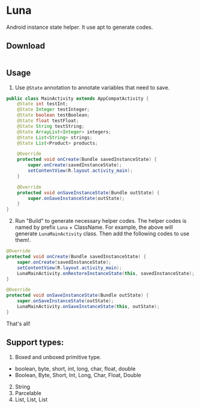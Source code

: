 # Luna
Android instance state helper. It use apt to generate codes.

## Download

```

```

## Usage

1. Use `@State` annotation to annotate variables that need to save.
``` Java
public class MainActivity extends AppCompatActivity {
    @State int testInt;
    @State Integer testInteger;
    @State boolean testBoolean;
    @State float testFloat;
    @State String testString;
    @State ArrayList<Integer> integers;
    @State List<String> strings;
    @State List<Product> products;

    @Override
    protected void onCreate(Bundle savedInstanceState) {
        super.onCreate(savedInstanceState);
        setContentView(R.layout.activity_main);
    }

    @Override
    protected void onSaveInstanceState(Bundle outState) {
        super.onSaveInstanceState(outState);
    }
}
```

2. Run "Build" to generate necessary helper codes. The helper codes is named by prefix `Luna` + ClassName. For example, the above will generate `LunaMainActivity` class. Then add the following codes to use them!.

```Java
@Override
protected void onCreate(Bundle savedInstanceState) {
    super.onCreate(savedInstanceState);
    setContentView(R.layout.activity_main);
    LunaMainActivity.onRestoreInstanceState(this, savedInstanceState);
}

@Override
protected void onSaveInstanceState(Bundle outState) {
    super.onSaveInstanceState(outState);
    LunaMainActivity.onSaveInstanceState(this, outState);
}
```

That's all!

## Support types:
1. Boxed and unboxed primitive type.
  - boolean, byte, short, int, long, char, float, double
  - Boolean, Byte, Short, Int, Long, Char, Float, Double
2. String
3. Parcelable
4. List<Integer>, List<string>, List<Parcelable>
